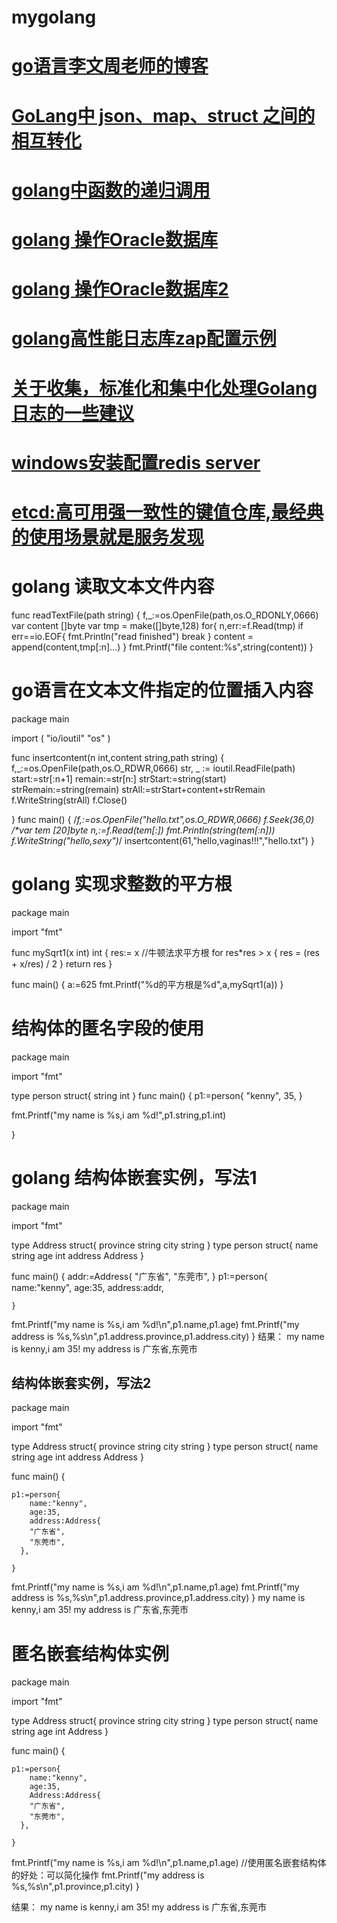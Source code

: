 # mygolang
# <a href="https://www.liwenzhou.com/">go语言李文周老师的博客</a>
# <a href="https://www.cnblogs.com/liang1101/p/6741262.html">GoLang中 json、map、struct 之间的相互转化</a>
# <a href="https://www.runoob.com/go/go-recursion.html">golang中函数的递归调用</a>
# <a href="http://sinhub.cn/2019/12/use-golang-connect2oracle-on-windows/">golang 操作Oracle数据库</a>
# <a href="https://article.itxueyuan.com/e9DL7">golang 操作Oracle数据库2</a>
# <a href="https://juejin.im/post/6844904122143997965">golang高性能日志库zap配置示例</a>
# <a href="https://juejin.im/post/6844904099788357639">关于收集，标准化和集中化处理Golang日志的一些建议</a>
# <a href="https://segmentfault.com/a/1190000020992460">windows安装配置redis server</a>
# <a href="https://juejin.cn/post/6844903970461351944">etcd:高可用强一致性的键值仓库,最经典的使用场景就是服务发现</a>
# golang 读取文本文件内容
func readTextFile(path string) {
	f,_:=os.OpenFile(path,os.O_RDONLY,0666)
	var content []byte
	var tmp = make([]byte,128)
	for{
		n,err:=f.Read(tmp)
		if err==io.EOF{
			fmt.Println("read finished")
			break
		}
		content = append(content,tmp[:n]...)
	}
    fmt.Printf("file content:%s",string(content))
}

# go语言在文本文件指定的位置插入内容
package main

import (
	"io/ioutil"
	"os"
)

func insertcontent(n int,content string,path string)  {
	f,_:=os.OpenFile(path,os.O_RDWR,0666)
	str, _ := ioutil.ReadFile(path)
	start:=str[:n+1]
	remain:=str[n:]
	strStart:=string(start)
	strRemain:=string(remain)
	strAll:=strStart+content+strRemain
	f.WriteString(strAll)
        f.Close()
	
}
func main() {
	/*f,_:=os.OpenFile("hello.txt",os.O_RDWR,0666)
	f.Seek(36,0)
	/*var tem [20]byte
	n,_:=f.Read(tem[:])
	fmt.Println(string(tem[:n]))
	f.WriteString("hello,sexy")*/
   insertcontent(61,"hello,vaginas!!!","hello.txt")
}

# golang 实现求整数的平方根
package main

import "fmt"

func mySqrt1(x int) int {
	res:= x
    //牛顿法求平方根
    for res*res > x {
        res = (res + x/res) / 2
    }
    return res
}

func main() {
	a:=625
	fmt.Printf("%d的平方根是%d",a,mySqrt1(a))
}

# 结构体的匿名字段的使用
package main

import "fmt"

type person struct{
	string
	int
}
func main() {
	p1:=person{
		"kenny",
		35,
	}
	
   fmt.Printf("my name is %s,i am %d!",p1.string,p1.int)
	
}

# golang 结构体嵌套实例，写法1
package main

import "fmt"

type Address struct{
	province string
	city     string
}
type person struct{
	 name string
	 age   int
	 address Address
}

func main() {
	addr:=Address{
	    "广东省",
	    "东莞市",
	}
	p1:=person{
		name:"kenny",
		age:35,
		address:addr,
		
	}
	
   fmt.Printf("my name is %s,i am %d!\n",p1.name,p1.age)
	fmt.Printf("my address is %s,%s\n",p1.address.province,p1.address.city)
}
结果：
my name is kenny,i am 35!
my address is 广东省,东莞市

## 结构体嵌套实例，写法2
package main

import "fmt"

type Address struct{
	province string
	city     string
}
type person struct{
	 name string
	 age   int
	 address Address
}

func main() {
	 
	p1:=person{
		name:"kenny",
		age:35,
		address:Address{
	    "广东省",
		"东莞市",
	  },
		
	}
	
   fmt.Printf("my name is %s,i am %d!\n",p1.name,p1.age)
	fmt.Printf("my address is %s,%s\n",p1.address.province,p1.address.city)
}
my name is kenny,i am 35!
my address is 广东省,东莞市

# 匿名嵌套结构体实例
package main

import "fmt"

type Address struct{
	province string
	city     string
}
type person struct{
	 name string
	 age   int
     Address
}

func main() {
	 
	p1:=person{
		name:"kenny",
		age:35,
		Address:Address{
	    "广东省",
		"东莞市",
	  },
		
	}
	
   fmt.Printf("my name is %s,i am %d!\n",p1.name,p1.age) //使用匿名嵌套结构体的好处：可以简化操作
   fmt.Printf("my address is %s,%s\n",p1.province,p1.city)
}

结果：
my name is kenny,i am 35!
my address is 广东省,东莞市

